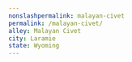 ```yaml
---
﻿nonslashpermalink: malayan-civet
permalink: /malayan-civet/
alley: Malayan Civet
city: Laramie
state: Wyoming
---
```

